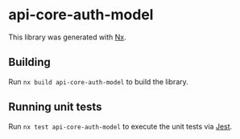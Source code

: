 # api-core-auth-model

This library was generated with [Nx](https://nx.dev).

## Building

Run `nx build api-core-auth-model` to build the library.

## Running unit tests

Run `nx test api-core-auth-model` to execute the unit tests via [Jest](https://jestjs.io).
